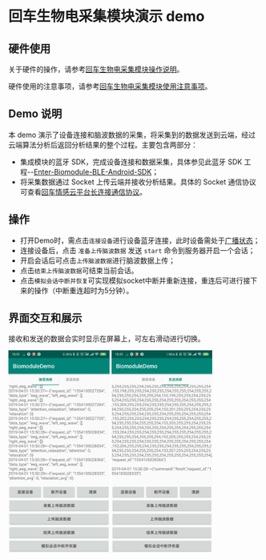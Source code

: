 # 回车生物电采集模块演示 demo

## 硬件使用
关于硬件的操作，请参考[回车生物电采集模块操作说明](https://github.com/EnterTech/Enter-Biomodule-Demo-Android/wiki/回车生物电采集模块操作说明)。

硬件使用的注意事项，请参考[回车生物电采集模块使用注意事项](https://github.com/EnterTech/Enter-Biomodule-Demo-Android/wiki/回车生物电采集模块使用注意事项)。

## Demo 说明

本 demo 演示了设备连接和脑波数据的采集，将采集到的数据发送到云端，经过云端算法分析后返回分析结果的整个过程。主要包含两部分：
* 集成模块的蓝牙 SDK，完成设备连接和数据采集，具体参见此蓝牙 SDK 工程--[Enter-Biomodule-BLE-Android-SDK](https://github.com/EnterTech/Enter-Biomodule-BLE-Android-SDK)；
* 将采集数据通过 Socket 上传云端并接收分析结果。具体的 Socket 通信协议可查看[回车情感云平台长连接通信协议](https://github.com/Entertech/Enter-Biomodule-Demo-Android/wiki/%E5%9B%9E%E8%BD%A6%E6%83%85%E6%84%9F%E4%BA%91%E5%B9%B3%E5%8F%B0%E6%8E%A5%E5%8F%A3%E5%8D%8F%E8%AE%AE%EF%BC%88v0.2%EF%BC%89)。

## 操作
* 打开Demo时，需点击`连接设备`进行设备蓝牙连接，此时设备需处于[广播状态](https://github.com/EnterTech/Enter-Biomodule-Demo-Android/wiki/回车生物电采集模块操作说明#连接指示灯)；
* 连接设备后，点击 `准备上传脑波数据` 发送 `start` 命令到服务器开启一个会话；
* 开启会话后可点击`上传脑波数据`进行脑波数据上传；
* 点击`结束上传脑波数据`可结束当前会话。
* 点击`模拟会话中断并恢复`可实现模拟socket中断并重新连接，重连后可进行接下来的操作（中断重连超时为5分钟）。

## 界面交互和展示

接收和发送的数据会实时显示在屏幕上，可左右滑动进行切换。

<img src="https://github.com/EnterTech/Enter-Biomodule-Demo-Android/blob/master/doc/receive.png" width="40%">

<img src="https://github.com/EnterTech/Enter-Biomodule-Demo-Android/blob/master/doc/send.png" width="40%">
